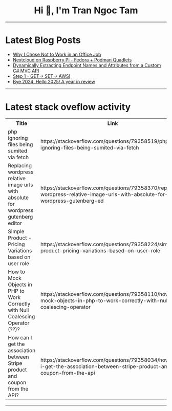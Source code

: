 <h1 align="center">Hi 👋, I'm Tran Ngoc Tam</h1>

---

# Latest Blog Posts 
<!-- BLOG-POST-LIST:START -->
- [Why I Chose Not to Work in an Office Job](https://dev.to/robycigar/why-i-chose-not-to-work-in-an-office-job-7hk)
- [Nextcloud on Raspberry Pi - Fedora + Podman Quadlets](https://dev.to/metal3d/nextcloud-on-raspberry-pi-fedora-podman-quadlets-1k49)
- [Dynamically Extracting Endpoint Names and Attributes from a Custom C# MVC API](https://dev.to/seanmdrew/dynamically-extracting-endpoint-names-and-attributes-from-a-custom-c-mvc-api-1ml9)
- [Step 1 - GET-&gt; SET-&gt; AWS!](https://dev.to/sumaniac28/step-1-get-set-aws-1p32)
- [Bye 2024, Hello 2025! A year in review](https://dev.to/strapi/bye-2024-hello-2025-a-year-in-review-59a)
<!-- BLOG-POST-LIST:END -->

---

# Latest stack oveflow activity
<table>
  <tr><th>Title</th><th>Link</th></tr>
  <!-- STACKOVERFLOW:START --><tr><td>php ignoring files being sumited via fetch</td><td>https://stackoverflow.com/questions/79358519/php-ignoring-files-being-sumited-via-fetch</td></tr><tr><td>Replacing wordpress relative image urls with absolute for wordpress gutenberg editor</td><td>https://stackoverflow.com/questions/79358370/replacing-wordpress-relative-image-urls-with-absolute-for-wordpress-gutenberg-ed</td></tr><tr><td>Simple Product - Pricing Variations based on user role</td><td>https://stackoverflow.com/questions/79358224/simple-product-pricing-variations-based-on-user-role</td></tr><tr><td>How to Mock Objects in PHP to Work Correctly with Null Coalescing Operator &lpar;??&rpar;?</td><td>https://stackoverflow.com/questions/79358110/how-to-mock-objects-in-php-to-work-correctly-with-null-coalescing-operator</td></tr><tr><td>How can I get the association between Stripe product and coupon from the API?</td><td>https://stackoverflow.com/questions/79358034/how-can-i-get-the-association-between-stripe-product-and-coupon-from-the-api</td></tr><!-- STACKOVERFLOW:END -->
</table>

---


